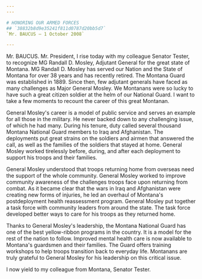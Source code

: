 ```yaml
---
---

# HONORING OUR ARMED FORCES
## `38832b8d9e35241f811d0787d20bb5d7`
`Mr. BAUCUS — 1 October 2008`

---
```



Mr. BAUCUS. Mr. President, I rise today with my colleague Senator 
Tester, to recognize MG Randall D. Mosley, Adjutant General for the 
great state of Montana. MG Randall D. Mosley has served our Nation and 
the State of Montana for over 38 years and has recently retired. The 
Montana Guard was established in 1889. Since then, few adjutant 
generals have faced as many challenges as Major General Mosley. We 
Montanans were so lucky to have such a great citizen soldier at the 
helm of our National Guard. I want to take a few moments to recount the 
career of this great Montanan.



General Mosley's career is a model of public service and serves an 
example for all those in the military. He never backed down to any 
challenging issue, of which he had many. During his tenure, duty called 
several thousand Montana National Guard members to Iraq and 
Afghanistan. The deployments put great strains on the soldiers and 
airmen that answered the call, as well as the families of the soldiers 
that stayed at home. General Mosley worked tirelessly before, during, 
and after each deployment to support his troops and their families.

General Mosley understood that troops returning home from overseas 
need the support of the whole community. General Mosley worked to 
improve community awareness of the challenges troops face upon 
returning from combat. As it became clear that the wars in Iraq and 
Afghanistan were creating new forms of injuries, he led an overhaul of 
Montana's postdeployment health reassessment program. General Mosley 
put together a task force with community leaders from around the state. 
The task force developed better ways to care for his troops as they 
returned home.

Thanks to General Mosley's leadership, the Montana National Guard has 
one of the best yellow-ribbon programs in the country. It is a model 
for the rest of the nation to follow. Improved mental health care is 
now available to Montana's guardsmen and their families. The Guard 
offers training workshops to help troops transition back to everyday 
life. Montanans are truly grateful to General Mosley for his leadership 
on this critical issue.

I now yield to my colleague from Montana, Senator Tester.
